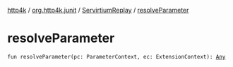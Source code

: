 [http4k](../../index.md) / [org.http4k.junit](../index.md) / [ServirtiumReplay](index.md) / [resolveParameter](./resolve-parameter.md)

# resolveParameter

`fun resolveParameter(pc: ParameterContext, ec: ExtensionContext): `[`Any`](https://kotlinlang.org/api/latest/jvm/stdlib/kotlin/-any/index.html)